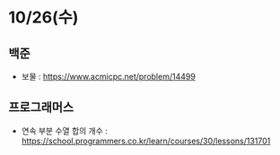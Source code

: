 # 10/26(수)

## 백준
- 보물 : https://www.acmicpc.net/problem/14499

## 프로그래머스
- 연속 부분 수열 합의 개수 : https://school.programmers.co.kr/learn/courses/30/lessons/131701
